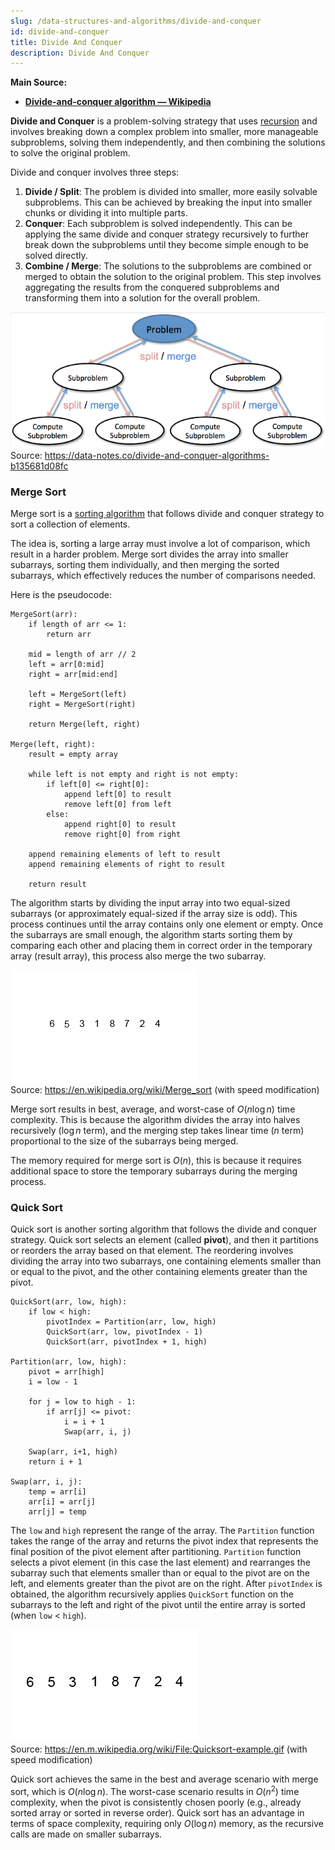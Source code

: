 ```yaml
---
slug: /data-structures-and-algorithms/divide-and-conquer
id: divide-and-conquer
title: Divide And Conquer
description: Divide And Conquer
---
```


**Main Source:**

- **[Divide-and-conquer algorithm — Wikipedia](https://en.wikipedia.org/wiki/Divide-and-conquer_algorithm)**

**Divide and Conquer** is a problem-solving strategy that uses [recursion](/data-structures-and-algorithms/recursion) and involves breaking down a complex problem into smaller, more manageable subproblems, solving them independently, and then combining the solutions to solve the original problem.

Divide and conquer involves three steps:

1. **Divide / Split**: The problem is divided into smaller, more easily solvable subproblems. This can be achieved by breaking the input into smaller chunks or dividing it into multiple parts.
2. **Conquer**: Each subproblem is solved independently. This can be applying the same divide and conquer strategy recursively to further break down the subproblems until they become simple enough to be solved directly.
3. **Combine / Merge**: The solutions to the subproblems are combined or merged to obtain the solution to the original problem. This step involves aggregating the results from the conquered subproblems and transforming them into a solution for the overall problem.

![Divide and conquer](./divide-and-conquer.png)  
Source: https://data-notes.co/divide-and-conquer-algorithms-b135681d08fc

### Merge Sort

Merge sort is a [sorting algorithm](/data-structures-and-algorithms/sorting) that follows divide and conquer strategy to sort a collection of elements.

The idea is, sorting a large array must involve a lot of comparison, which result in a harder problem. Merge sort divides the array into smaller subarrays, sorting them individually, and then merging the sorted subarrays, which effectively reduces the number of comparisons needed.

Here is the pseudocode:

```
MergeSort(arr):
    if length of arr <= 1:
        return arr

    mid = length of arr // 2
    left = arr[0:mid]
    right = arr[mid:end]

    left = MergeSort(left)
    right = MergeSort(right)

    return Merge(left, right)

Merge(left, right):
    result = empty array

    while left is not empty and right is not empty:
        if left[0] <= right[0]:
            append left[0] to result
            remove left[0] from left
        else:
            append right[0] to result
            remove right[0] from right

    append remaining elements of left to result
    append remaining elements of right to result

    return result
```

The algorithm starts by dividing the input array into two equal-sized subarrays (or approximately equal-sized if the array size is odd). This process continues until the array contains only one element or empty. Once the subarrays are small enough, the algorithm starts sorting them by comparing each other and placing them in correct order in the temporary array (result array), this process also merge the two subarray.

![Merge sort GIF](./merge-sort.gif)  
Source: https://en.wikipedia.org/wiki/Merge_sort (with speed modification)

Merge sort results in best, average, and worst-case of $O(n \log n)$ time complexity. This is because the algorithm divides the array into halves recursively ($\log n$ term), and the merging step takes linear time ($n$ term) proportional to the size of the subarrays being merged.

The memory required for merge sort is $O(n)$, this is because it requires additional space to store the temporary subarrays during the merging process.

### Quick Sort

Quick sort is another sorting algorithm that follows the divide and conquer strategy. Quick sort selects an element (called **pivot**), and then it partitions or reorders the array based on that element. The reordering involves dividing the array into two subarrays, one containing elements smaller than or equal to the pivot, and the other containing elements greater than the pivot.

```
QuickSort(arr, low, high):
    if low < high:
        pivotIndex = Partition(arr, low, high)
        QuickSort(arr, low, pivotIndex - 1)
        QuickSort(arr, pivotIndex + 1, high)

Partition(arr, low, high):
    pivot = arr[high]
    i = low - 1

    for j = low to high - 1:
        if arr[j] <= pivot:
            i = i + 1
            Swap(arr, i, j)

    Swap(arr, i+1, high)
    return i + 1

Swap(arr, i, j):
    temp = arr[i]
    arr[i] = arr[j]
    arr[j] = temp
```

The `low` and `high` represent the range of the array. The `Partition` function takes the range of the array and returns the pivot index that represents the final position of the pivot element after partitioning. `Partition` function selects a pivot element (in this case the last element) and rearranges the subarray such that elements smaller than or equal to the pivot are on the left, and elements greater than the pivot are on the right. After `pivotIndex` is obtained, the algorithm recursively applies `QuickSort` function on the subarrays to the left and right of the pivot until the entire array is sorted (when `low` < `high`).

![Quick sort GIF](./quick-sort.gif)  
Source: https://en.m.wikipedia.org/wiki/File:Quicksort-example.gif (with speed modification)

Quick sort achieves the same in the best and average scenario with merge sort, which is $O(n \log n)$. The worst-case scenario results in $O(n^2)$ time complexity, when the pivot is consistently chosen poorly (e.g., already sorted array or sorted in reverse order). Quick sort has an advantage in terms of space complexity, requiring only $O(\log n)$ memory, as the recursive calls are made on smaller subarrays.
